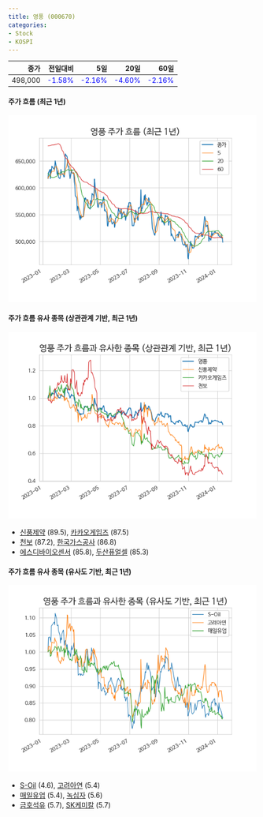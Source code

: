 ```yaml
---
title: 영풍 (000670)
categories:
- Stock
- KOSPI
---
```


|종가|전일대비|5일|20일|60일|
|---:|-------:|--:|---:|---:|
|498,000|<span style="color: blue">-1.58%</span>|<span style="color: blue">-2.16%</span>|<span style="color: blue">-4.60%</span>|<span style="color: blue">-2.16%</span>|

<!-- more -->

#### 주가 흐름 (최근 1년)
![000670](/assets/images/stock/000670.png)


#### 주가 흐름 유사 종목 (상관관계 기반, 최근 1년)
![000670](/assets/images/stock/000670_corr.png)
- [신풍제약](/019170/) (89.5), [카카오게임즈](/293490/) (87.5)
- [천보](/278280/) (87.2), [한국가스공사](/036460/) (86.8)
- [에스디바이오센서](/137310/) (85.8), [두산퓨얼셀](/336260/) (85.3)


#### 주가 흐름 유사 종목 (유사도 기반, 최근 1년)
![000670](/assets/images/stock/000670_sim.png)
- [S-Oil](/010950/) (4.6), [고려아연](/010130/) (5.4)
- [매일유업](/267980/) (5.4), [녹십자](/006280/) (5.6)
- [금호석유](/011780/) (5.7), [SK케미칼](/285130/) (5.7)